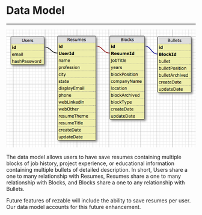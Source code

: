 # Data Model #
---

![Data Model](rezable_data_model.png)


The data model allows users to have save resumes containing multiple blocks of job history, project experience, or educational information containing multiple bullets of detailed description. In short, Users share a one to many relationship with Resumes, Resumes share a one to many relationship with Blocks, and Blocks share a one to any relationship with Bullets.

Future features of rezable will include the ability to save resumes per user. Our data model accounts for this future enhancement.
